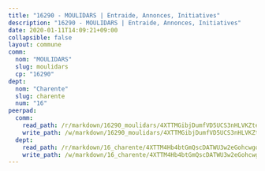 ```yaml
---
title: "16290 - MOULIDARS | Entraide, Annonces, Initiatives"
description: "16290 - MOULIDARS | Entraide, Annonces, Initiatives"
date: 2020-01-11T14:09:21+09:00
collapsible: false
layout: commune
comm:
  nom: "MOULIDARS"
  slug: moulidars
  cp: "16290"
dept:
  nom: "Charente"
  slug: charente
  num: "16"
peerpad:
  comm:
    read_path: /r/markdown/16290_moulidars/4XTTMGibjDumfVD5UCS3nHLVKZteKa9vApLgj9MzzEFW1yom3
    write_path: /w/markdown/16290_moulidars/4XTTMGibjDumfVD5UCS3nHLVKZteKa9vApLgj9MzzEFW1yom3-K3TgUJ1pDpXdmZt6a4jK8gmSGvLBvYH6TRYPYr4K8NtNPn9fgTBMy2SrSYA68FS6YENpYvfxZzEzQkZKEyJXQxVy2EicfjzSQyCAw8NHTDJdzxfLNgUeTyfbYLyr88zgeFLCjqeH
  dept:
    read_path: /r/markdown/16_charente/4XTTM4Hb4btGmQscDATWU3w2eGohcwgqasCDtGWVahJnAEsq8
    write_path: /w/markdown/16_charente/4XTTM4Hb4btGmQscDATWU3w2eGohcwgqasCDtGWVahJnAEsq8-K3TgU9zhAjxEMbYrSr9VB24idAgS7xBryN3TjEsJmsrToRfRc8PWUu9zDXmtMXWLR7TNqZhAPJFsnJ4QbuWpLJvHpyW2q8LZxtsaakTfiMdj4HFsc11ZXzpn4aT8zYKZzSLwV1CA
---
```


